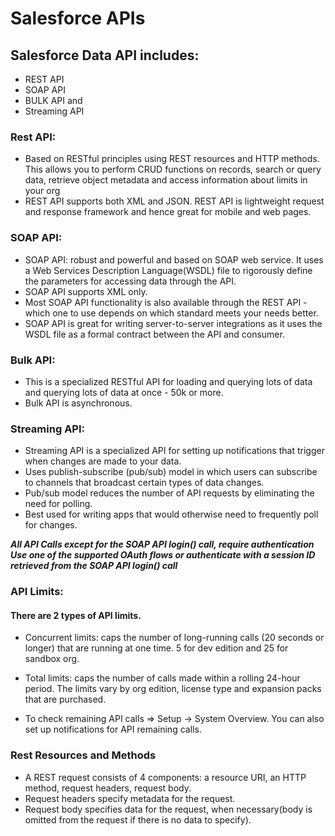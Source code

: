 # Salesforce APIs
## Salesforce Data API includes:
* REST API
* SOAP API
* BULK API and
* Streaming API

### Rest API:
* Based on RESTful principles using REST resources and HTTP methods. This allows you to perform CRUD functions on records, search or query data, retrieve object metadata and access information about limits in your org
* REST API supports both XML and JSON. REST API is lightweight request and response framework and hence great for mobile and web pages.

### SOAP API:
* SOAP API: robust and powerful and based on SOAP web service. It uses a Web Services Description Language(WSDL) file to rigorously define the parameters for accessing data through the API.
* SOAP API supports XML only.
* Most SOAP API functionality is also available through the REST API - which one to use depends on which standard meets your needs better.
* SOAP API is great for writing server-to-server integrations as it uses the WSDL file as a formal contract between the API and consumer.

### Bulk API:
* This is a specialized RESTful API for loading and querying lots of data and querying lots of data at once - 50k or more.
* Bulk API is asynchronous.

### Streaming API:
* Streaming API is a specialized API for setting up notifications that trigger when changes are made to your data.
* Uses publish-subscribe (pub/sub) model in which users can subscribe to channels that broadcast certain types of data changes.
* Pub/sub model reduces the number of API requests by eliminating the need for polling.
* Best used for writing apps that would otherwise need to frequently poll for changes.

**_All API Calls except for the SOAP API login() call, require authentication_**
**_Use one of the supported OAuth flows or authenticate with a session ID retrieved from the SOAP API login() call_**

### API Limits:
#### There are 2 types of API limits.
  * Concurrent limits: caps the number of long-running calls (20 seconds or longer) that are running at one time. 5 for dev edition and 25 for sandbox org.
  * Total limits: caps the number of calls made within a rolling 24-hour period. The limits vary by org edition, license type and expansion packs that are purchased.

* To check remaining API calls => Setup -> System Overview. You can also set up notifications for API remaining calls.

### Rest Resources and Methods
* A REST request consists of 4 components: a resource URI, an HTTP method, request headers, request body.
* Request headers specify metadata for the request.
* Request body specifies data for the request, when necessary(body is omitted from the request if there is no data to specify).





